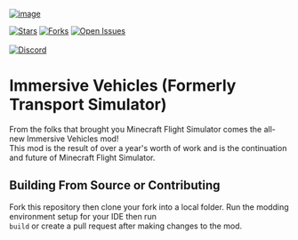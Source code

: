 [![image](https://user-images.githubusercontent.com/46881115/181852836-2db66bee-7d6c-4d57-9ba8-17c313f25098.png)](https://www.curseforge.com/minecraft/mc-mods/minecraft-transport-simulator)

[![Stars](https://img.shields.io/github/stars/DonBruce64/MinecraftTransportSimulator?style=for-the-badge)](https://github.com/DonBruce64/MinecraftTransportSimulator/stargazers)
[![Forks](https://img.shields.io/github/forks/DonBruce64/MinecraftTransportSimulator?style=for-the-badge)](https://github.com/DonBruce64/MinecraftTransportSimulator/network/members)
[![Open Issues](https://img.shields.io/github/issues/DonBruce64/MinecraftTransportSimulator?style=for-the-badge)](https://github.com/DonBruce64/MinecraftTransportSimulator/issues)\
\
[![Discord](https://discordapp.com/api/guilds/232316230852280320/widget.png?style=banner2)](https://discord.com/invite/KaaSUjm)

# Immersive Vehicles (Formerly Transport Simulator)
From the folks that brought you Minecraft Flight Simulator comes the all-new Immersive Vehicles mod!\
This mod is the result of over a year's worth of work and is the continuation and future of Minecraft Flight Simulator.

## Building From Source or Contributing
Fork this repository then clone your fork into a local folder. Run the modding environment setup for your IDE then run\
`build` or create a pull request after making changes to the mod.
